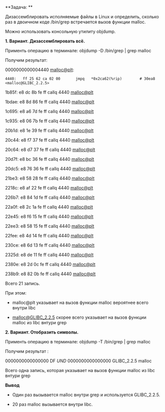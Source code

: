 **Задача: **

Дизассемблировать исполняемые файлы в Linux и определить, сколько раз в двоичном коде /bin/grep встречается вызов функции malloc.


Можно использовать консольную утилиту objdump.

**1. Вариант. Дизассемблировать всё.**

Применть операцию в терминале: objdump -D /bin/grep | grep malloc

Получим результат:

0000000000004440 <malloc@plt>:

    4440:	ff 25 62 ca 02 00    	jmpq   *0x2ca62(%rip)        # 30ea8 <malloc@GLIBC_2.2.5>

   1b85f:	e8 dc 8b fe ff       	callq  4440 <malloc@plt>

   1bdae:	e8 8d 86 fe ff       	callq  4440 <malloc@plt>

   1c695:	e8 a6 7d fe ff       	callq  4440 <malloc@plt>

   1c935:	e8 06 7b fe ff       	callq  4440 <malloc@plt>

   20b1d:	e8 1e 39 fe ff       	callq  4440 <malloc@plt>

   20c44:	e8 f7 37 fe ff       	callq  4440 <malloc@plt>

   20c64:	e8 d7 37 fe ff       	callq  4440 <malloc@plt>

   20d7f:	e8 bc 36 fe ff       	callq  4440 <malloc@plt>

   20dc5:	e8 76 36 fe ff       	callq  4440 <malloc@plt>

   21be3:	e8 58 28 fe ff       	callq  4440 <malloc@plt>

   2218c:	e8 af 22 fe ff       	callq  4440 <malloc@plt>

   226b7:	e8 84 1d fe ff       	callq  4440 <malloc@plt>

   22a0f:	e8 2c 1a fe ff       	callq  4440 <malloc@plt>

   22e45:	e8 f6 15 fe ff       	callq  4440 <malloc@plt>

   22ee3:	e8 58 15 fe ff       	callq  4440 <malloc@plt>

   22fee:	e8 4d 14 fe ff       	callq  4440 <malloc@plt>

   230ce:	e8 6d 13 fe ff       	callq  4440 <malloc@plt>

   2325d:	e8 de 11 fe ff       	callq  4440 <malloc@plt>

   2380e:	e8 2d 0c fe ff       	callq  4440 <malloc@plt>

   238b9:	e8 82 0b fe ff       	callq  4440 <malloc@plt>

Всего 21 запись.

При этом:

- malloc@plt указывает на вызов функции malloc вероятнее всего внутри libc

- malloc@GLIBC_2.2.5 скорее всего указывает на вызов функции malloc из libc внтури grep


**2. Вариант. Отобразить символы.**


Применть операцию в терминале: objdump -T /bin/grep | grep malloc

Получим результат :

0000000000000000      DF *UND*  0000000000000000  GLIBC_2.2.5 malloc

Всего одна запись, которая указывает на вызов функции malloc из libc внтури grep


**Вывод**


- Один раз вызывается malloc внутри grep и используется GLIBC_2.2.5.

- 20 раз malloc вызывается внутри libc.
